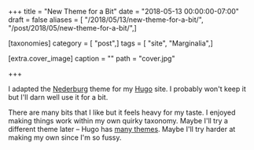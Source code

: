 +++
title = "New Theme for a Bit"
date = "2018-05-13 00:00:00-07:00"
draft = false
aliases = [ "/2018/05/13/new-theme-for-a-bit/", "/post/2018/05/new-theme-for-a-bit/",]

[taxonomies]
category = [ "post",]
tags = [ "site", "Marginalia",]

[extra.cover_image]
caption = ""
path = "cover.jpg"

+++

I adapted the [Nederburg][] theme for my [Hugo][] site. I probably won't keep it but I'll darn well use it for a
bit.

[Nederburg]: https://github.com/appernetic/hugo-nederburg-theme
[Hugo]: https://gohugo.io

<!--more-->

There are many bits that I like but it feels heavy for my taste. I enjoyed making things work within my own
quirky taxonomy. Maybe I'll try a different theme later – Hugo has [many themes][]. Maybe I'll try harder at
making my own since I'm so fussy.

[many themes]: https://themes.gohugo.io/